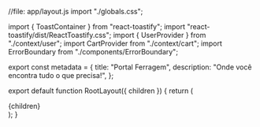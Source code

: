 //file: app/layout.js
import "./globals.css";

import { ToastContainer } from "react-toastify";
import "react-toastify/dist/ReactToastify.css";
import { UserProvider } from "./context/user";
import CartProvider from "./context/cart";
import ErrorBoundary from "./components/ErrorBoundary";

export const metadata = {
  title: "Portal Ferragem",
  description: "Onde você encontra tudo o que precisa!",
};

export default function RootLayout({ children }) {
  return (
    <html lang="en">
      <body>
        <ToastContainer />
        <div>
          <ErrorBoundary>
            <UserProvider>
              <CartProvider>{children}</CartProvider>
            </UserProvider>
          </ErrorBoundary>
        </div>
      </body>
    </html>
  );
}
